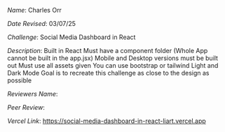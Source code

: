 *Name*: Charles Orr

*Date Revised*: 03/07/25

*Challenge*: Social Media Dashboard in React

*Description*:
    Built in React
    Must have a component folder (Whole App cannot be built in the app.jsx)
    Mobile and Desktop versions must be built out
    Must use all assets given
    You can use bootstrap or tailwind
    Light and Dark Mode
    Goal is to recreate this challenge as close to the design as possible

*Reviewers Name*: 

*Peer Review*: 

*Vercel Link*: https://social-media-dashboard-in-react-liart.vercel.app